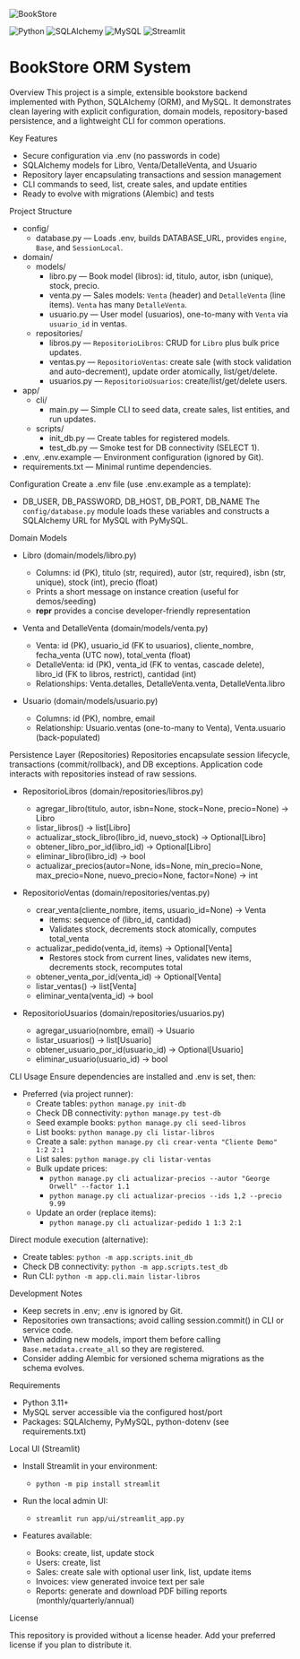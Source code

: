 ![BookStore](https://img.shields.io/badge/📚_BookStore-ORM_System-0078D4?style=for-the-badge&logoColor=white)


![Python](https://img.shields.io/badge/Python-3.11+-3776AB?style=for-the-badge&logo=python&logoColor=white)
![SQLAlchemy](https://img.shields.io/badge/SQLAlchemy-ORM-D71F00?style=for-the-badge&logo=sqlalchemy&logoColor=white)
![MySQL](https://img.shields.io/badge/MySQL-Database-4479A1?style=for-the-badge&logo=mysql&logoColor=white)
![Streamlit](https://img.shields.io/badge/Streamlit-UI-FF4B4B?style=for-the-badge&logo=streamlit&logoColor=white)


BookStore ORM System
====================

Overview
This project is a simple, extensible bookstore backend implemented with Python, SQLAlchemy (ORM), and MySQL. It demonstrates clean layering with explicit configuration, domain models, repository-based persistence, and a lightweight CLI for common operations.

Key Features
- Secure configuration via .env (no passwords in code)
- SQLAlchemy models for Libro, Venta/DetalleVenta, and Usuario
- Repository layer encapsulating transactions and session management
- CLI commands to seed, list, create sales, and update entities
- Ready to evolve with migrations (Alembic) and tests

Project Structure
- config/
  - database.py — Loads .env, builds DATABASE_URL, provides `engine`, `Base`, and `SessionLocal`.
- domain/
  - models/
    - libro.py — Book model (libros): id, titulo, autor, isbn (unique), stock, precio.
    - venta.py — Sales models: `Venta` (header) and `DetalleVenta` (line items). `Venta` has many `DetalleVenta`.
    - usuario.py — User model (usuarios), one-to-many with `Venta` via `usuario_id` in ventas.
  - repositories/
    - libros.py — `RepositorioLibros`: CRUD for `Libro` plus bulk price updates.
    - ventas.py — `RepositorioVentas`: create sale (with stock validation and auto-decrement), update order atomically, list/get/delete.
    - usuarios.py — `RepositorioUsuarios`: create/list/get/delete users.
- app/
  - cli/
    - main.py — Simple CLI to seed data, create sales, list entities, and run updates.
  - scripts/
    - init_db.py — Create tables for registered models.
    - test_db.py — Smoke test for DB connectivity (SELECT 1).
- .env, .env.example — Environment configuration (ignored by Git).
- requirements.txt — Minimal runtime dependencies.

Configuration
Create a .env file (use .env.example as a template):
- DB_USER, DB_PASSWORD, DB_HOST, DB_PORT, DB_NAME
The `config/database.py` module loads these variables and constructs a SQLAlchemy URL for MySQL with PyMySQL.

Domain Models
- Libro (domain/models/libro.py)
  - Columns: id (PK), titulo (str, required), autor (str, required), isbn (str, unique), stock (int), precio (float)
  - Prints a short message on instance creation (useful for demos/seeding)
  - __repr__ provides a concise developer-friendly representation
    
- Venta and DetalleVenta (domain/models/venta.py)
  - Venta: id (PK), usuario_id (FK to usuarios), cliente_nombre, fecha_venta (UTC now), total_venta (float)
  - DetalleVenta: id (PK), venta_id (FK to ventas, cascade delete), libro_id (FK to libros, restrict), cantidad (int)
  - Relationships: Venta.detalles, DetalleVenta.venta, DetalleVenta.libro
    
- Usuario (domain/models/usuario.py)
  - Columns: id (PK), nombre, email
  - Relationship: Usuario.ventas (one-to-many to Venta), Venta.usuario (back-populated)

Persistence Layer (Repositories)
Repositories encapsulate session lifecycle, transactions (commit/rollback), and DB exceptions. Application code interacts with repositories instead of raw sessions.

- RepositorioLibros (domain/repositories/libros.py)
  - agregar_libro(titulo, autor, isbn=None, stock=None, precio=None) -> Libro
  - listar_libros() -> list[Libro]
  - actualizar_stock_libro(libro_id, nuevo_stock) -> Optional[Libro]
  - obtener_libro_por_id(libro_id) -> Optional[Libro]
  - eliminar_libro(libro_id) -> bool
  - actualizar_precios(autor=None, ids=None, min_precio=None, max_precio=None, nuevo_precio=None, factor=None) -> int
    
- RepositorioVentas (domain/repositories/ventas.py)
  - crear_venta(cliente_nombre, items, usuario_id=None) -> Venta
    - items: sequence of (libro_id, cantidad)
    - Validates stock, decrements stock atomically, computes total_venta
  - actualizar_pedido(venta_id, items) -> Optional[Venta]
    - Restores stock from current lines, validates new items, decrements stock, recomputes total
  - obtener_venta_por_id(venta_id) -> Optional[Venta]
  - listar_ventas() -> list[Venta]
  - eliminar_venta(venta_id) -> bool
 
- RepositorioUsuarios (domain/repositories/usuarios.py)
  - agregar_usuario(nombre, email) -> Usuario
  - listar_usuarios() -> list[Usuario]
  - obtener_usuario_por_id(usuario_id) -> Optional[Usuario]
  - eliminar_usuario(usuario_id) -> bool

CLI Usage
Ensure dependencies are installed and .env is set, then:
- Preferred (via project runner):
  - Create tables: `python manage.py init-db`
  - Check DB connectivity: `python manage.py test-db`
  - Seed example books: `python manage.py cli seed-libros`
  - List books: `python manage.py cli listar-libros`
  - Create a sale: `python manage.py cli crear-venta "Cliente Demo" 1:2 2:1`
  - List sales: `python manage.py cli listar-ventas`
  - Bulk update prices:
    - `python manage.py cli actualizar-precios --autor "George Orwell" --factor 1.1`
    - `python manage.py cli actualizar-precios --ids 1,2 --precio 9.99`
  - Update an order (replace items):
    - `python manage.py cli actualizar-pedido 1 1:3 2:1`

Direct module execution (alternative):
- Create tables: `python -m app.scripts.init_db`
- Check DB connectivity: `python -m app.scripts.test_db`
- Run CLI: `python -m app.cli.main listar-libros`

Development Notes
- Keep secrets in .env; .env is ignored by Git.
- Repositories own transactions; avoid calling session.commit() in CLI or service code.
- When adding new models, import them before calling `Base.metadata.create_all` so they are registered.
- Consider adding Alembic for versioned schema migrations as the schema evolves.

Requirements
- Python 3.11+
- MySQL server accessible via the configured host/port
- Packages: SQLAlchemy, PyMySQL, python-dotenv (see requirements.txt)

Local UI (Streamlit)
- Install Streamlit in your environment:
  - `python -m pip install streamlit`
- Run the local admin UI:
  - `streamlit run app/ui/streamlit_app.py`
    
- Features available:
  - Books: create, list, update stock
  - Users: create, list
  - Sales: create sale with optional user link, list, update items
  - Invoices: view generated invoice text per sale
  - Reports: generate and download PDF billing reports (monthly/quarterly/annual)

License

This repository is provided without a license header. Add your preferred license if you plan to distribute it.

